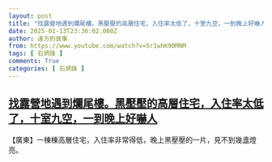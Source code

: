 ```yaml
---
layout: post
title: "找露營地遇到爛尾樓。黑壓壓的高層住宅，入住率太低了，十室九空，一到晚上好嚇人"
date: 2025-01-13T23:30:02.000Z
author: 遠方的故事
from: https://www.youtube.com/watch?v=5r1whK90MNM
tags: [ 石炳锋 ]
comments: True
categories: [ 石炳锋 ]
---
```

<!--1736811002000-->
[找露營地遇到爛尾樓。黑壓壓的高層住宅，入住率太低了，十室九空，一到晚上好嚇人](https://www.youtube.com/watch?v=5r1whK90MNM)
------

<div>
【廣東】一棟棟高層住宅，入住率非常得低，晚上黑壓壓的一片，見不到幾盞燈亮。
</div>
